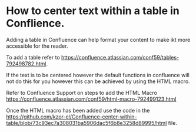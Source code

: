 # How to center text within a table in Conflience.
Adding a table in Confluence can help format your content to make ikt more accessible for the reader.

To add a table refer to https://confluence.atlassian.com/conf59/tables-792498782.html.

If the text is to be centered however the default functions in confluence will not do this for you however this can be achieved by using the HTML macro.

Refer to Confluence Support on steps to add the HTML Macro https://confluence.atlassian.com/conf59/html-macro-792499123.html 

Once the HTML macro has been added use the code in the https://github.com/kzor-el/Confluence-center-within-table/blob/73c93ec7a308031ba5906dac5f6b8e3258d89995/html file.
